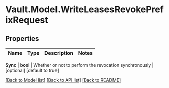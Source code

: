 # Vault.Model.WriteLeasesRevokePrefixRequest

## Properties

Name | Type | Description | Notes
------------ | ------------- | ------------- | -------------

**Sync** | **bool** | Whether or not to perform the revocation synchronously | [optional] [default to true]

[[Back to Model list]](../README.md#documentation-for-models) [[Back to API list]](../README.md#documentation-for-api-endpoints) [[Back to README]](../README.md)

